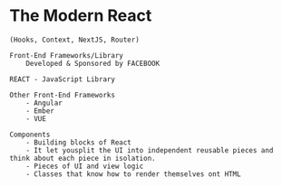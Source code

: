 # The Modern React
    (Hooks, Context, NextJS, Router)

    Front-End Frameworks/Library
        Developed & Sponsored by FACEBOOK

    REACT - JavaScript Library

    Other Front-End Frameworks
        - Angular
        - Ember
        - VUE

    Components
        - Building blocks of React
        - It let yousplit the UI into independent reusable pieces and think about each piece in isolation.
        - Pieces of UI and view logic
        - Classes that know how to render themselves ont HTML